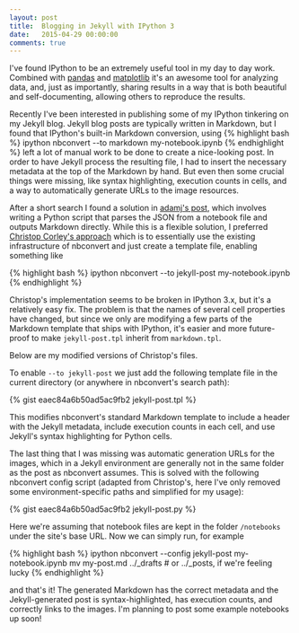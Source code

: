 ```yaml
---
layout: post
title:  Blogging in Jekyll with IPython 3
date:   2015-04-29 00:00:00
comments: true
---
```


I've found IPython to be an extremely useful tool in my day to day work.
Combined with [pandas][pd] and [matplotlib][mpl] it's an awesome tool for
analyzing data, and, just as importantly, sharing results in a way that is both
beautiful and self-documenting, allowing others to reproduce the results.

Recently I've been interested in publishing some of my IPython tinkering on my
Jekyll blog. Jekyll blog posts are typically written in Markdown, but I found
that IPython's built-in Markdown conversion, using
{% highlight bash %}
ipython nbconvert --to markdown my-notebook.ipynb
{% endhighlight %}
left a lot of manual work to be done to create a nice-looking post.
In order to have Jekyll process the resulting file, I had to insert the
necessary metadata at the top of the Markdown by hand. But even then some
crucial things were missing, like syntax highlighting, execution counts in
cells, and a way to automatically generate URLs to the image resources.

After a short search I found a solution in [adamj's post][adamj], which
involves writing a Python script that parses the JSON from a notebook file and
outputs Markdown directly. While this is a flexible solution, I preferred
[Christop Corley's approach][cscorley] which is to essentially use the existing
infrastructure of nbconvert and just create a template file, enabling
something like

{% highlight bash %}
ipython nbconvert --to jekyll-post my-notebook.ipynb
{% endhighlight %}

Christop's implementation seems to be broken in IPython 3.x, but it's a
relatively easy fix. The problem is that the names of several cell properties
have changed, but since we only are modifying a few parts of the Markdown
template that ships with IPython, it's easier and more future-proof to make
`jekyll-post.tpl` inherit from `markdown.tpl`.

Below are my modified versions of Christop's files.

To enable `--to jekyll-post` we just add the following template file in the
current directory (or anywhere in nbconvert's search path):

{% gist eaec84a6b50ad5ac9fb2 jekyll-post.tpl %}

This modifies nbconvert's standard Markdown template to include a header with
the Jekyll metadata, include execution counts in each cell, and use Jekyll's
syntax highlighting for Python cells.

The last thing that I was missing was automatic generation URLs for the images,
which in a Jekyll environment are generally not in the same folder as the post
as nbconvert assumes. This is solved with the following nbconvert config script
(adapted from Christop's, here I've only removed some environment-specific
paths and simplified for my usage):

{% gist eaec84a6b50ad5ac9fb2 jekyll-post.py %}

Here we're assuming that notebook files are kept in the folder `/notebooks`
under the site's base URL. Now we can simply run, for example

{% highlight bash %}
ipython nbconvert --config jekyll-post my-notebook.ipynb
mv my-post.md ../_drafts # or ../_posts, if we're feeling lucky
{% endhighlight %}

and that's it! The generated Markdown has the correct metadata and the
Jekyll-generated post is syntax-highlighted, has execution counts, and
correctly links to the images. I'm planning to post some example notebooks up
soon!

[pd]: http://pandas.pydata.org
[mpl]: http://matplotlib.org/
[adamj]: http://adamj.eu/tech/2014/09/21/using-ipython-notebook-to-write-jekyll-blog-posts/
[cscorley]: http://cscorley.github.io/2014/02/21/blogging-with-ipython-and-jekyll/
